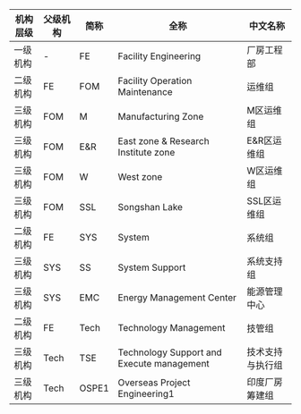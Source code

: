 |	机构层级	|	父级机构	|	简称	|	全称	|	中文名称	|
|---------|---------|------|------|--------|
|	一级机构	|	-	|	FE	|	Facility Engineering	|	厂房工程部	|
|	二级机构	|	FE	|	FOM	|	Facility Operation Maintenance	|	运维组	|
|	三级机构	|	FOM	|	M	|	Manufacturing Zone	|	M区运维组	|
|	三级机构	|	FOM	|	E&R	|	East zone & Research Institute zone	|	E&R区运维组	|
|	三级机构	|	FOM	|	W	|	West zone	|	W区运维组	|
|	三级机构	|	FOM	|	SSL	|	Songshan Lake	|	SSL区运维组	|
|	二级机构	|	FE	|	SYS	|	System	|	系统组	|
|	三级机构	|	SYS	|	SS	|	System Support	|	系统支持组	|
|	三级机构	|	SYS	|	EMC	|	Energy Management Center	|	能源管理中心	|
|	二级机构	|	FE	|	Tech	|	Technology Management	|	技管组	|
|	三级机构	|	Tech	|	TSE	|	Technology Support and Execute management	|	技术支持与执行组	|
|	三级机构	|	Tech	|	OSPE1	|	Overseas Project Engineering1	|	印度厂房筹建组	|